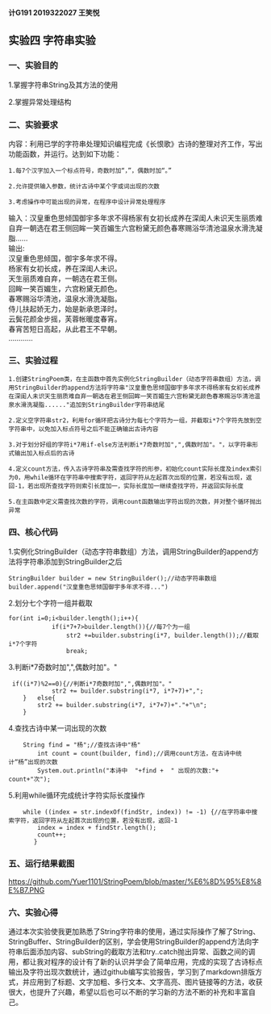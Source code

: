 **计G191 2019322027  王笑悦**
## 实验四 字符串实验  

### **一、实验目的**

1.掌握字符串String及其方法的使用

2.掌握异常处理结构

### **二、实验要求**

内容：利用已学的字符串处理知识编程完成《长恨歌》古诗的整理对齐工作，写出功能函数，并运行。达到如下功能：

    1.每7个汉字加入一个标点符号，奇数时加“，”，偶数时加“。”

    2.允许提供输入参数，统计古诗中某个字或词出现的次数

    3.考虑操作中可能出现的异常，在程序中设计异常处理程序
输入：汉皇重色思倾国御宇多年求不得杨家有女初长成养在深闺人未识天生丽质难自弃一朝选在君王侧回眸一笑百媚生六宫粉黛无颜色春寒赐浴华清池温泉水滑洗凝脂......  
输出:  
汉皇重色思倾国，御宇多年求不得。  
杨家有女初长成，养在深闺人未识。  
天生丽质难自弃，一朝选在君王侧。  
回眸一笑百媚生，六宫粉黛无颜色。  
春寒赐浴华清池，温泉水滑洗凝脂。  
侍儿扶起娇无力，始是新承恩泽时。  
云鬓花颜金步摇，芙蓉帐暖度春宵。  
春宵苦短日高起，从此君王不早朝。  
…………  
### **三、实验过程**

    1.创建StringPoem类，在主函数中首先实例化StringBuilder（动态字符串数组）方法，调用StringBuilder的append方法将字符串"汉皇重色思倾国御宇多年求不得杨家有女初长成养在深闺人未识天生丽质难自弃一朝选在君王侧回眸一笑百媚生六宫粉黛无颜色春寒赐浴华清池温泉水滑洗凝脂......"追加到StringBuilder字符串结尾
    
    2.定义空字符串str2，利用for循环把古诗分为每七个字符为一组，并截取i*7个字符先放到空字符串中，以免加入标点符号之后不能正确输出古诗内容
   
    3.对于划分好组的字符i*7用if-else方法判断i*7奇数时加",",偶数时加"。"，以字符串形式输出加入标点后的古诗
   
    4.定义count方法，传入古诗字符串及需查找字符的形参，初始化count实际长度及index索引为0，用while循环在字符串中搜索字符，返回字符从左起首次出现的位置，若没有出现，返回-1，若出现所查找字符则索引长度加一，实际长度加一继续查找字符，并返回实际长度  
   
    5.在主函数中定义需查找次数的字符，调用count函数输出字符出现的次数，并对整个循环抛出异常
   
### **四、核心代码** 
1.实例化StringBuilder（动态字符串数组）方法，调用StringBuilder的append方法将字符串添加到StringBuilder之后

  ```
  StringBuilder builder = new StringBuilder();//动态字符串数组
  builder.append("汉皇重色思倾国御宇多年求不得...")
   ```
2.划分七个字符一组并截取
```
for(int i=0;i<builder.length();i++){
			if(i*7+7>builder.length()){//每7个为一组
				str2 +=builder.substring(i*7, builder.length());//截取i*7个字符
				break;
```
 3.判断i*7奇数时加",",偶数时加"。"
```
 if((i*7)%2==0){//判断i*7奇数时加",",偶数时加"。"
			str2 += builder.substring(i*7, i*7+7)+",";
    }	else{
    	str2 += builder.substring(i*7, i*7+7)+"."+"\n";
    }
```
   4.查找古诗中某一词出现的次数
```
    String find = "杨";//查找古诗中"杨"
		int count = count(builder, find);//调用count方法，在古诗中统计“杨”出现的次数
		System.out.println("本诗中  "+find +  " 出现的次数:"+ count+"次");
```
   5.利用while循环完成统计字符实际长度操作
```
    while ((index = str.indexOf(findStr, index)) != -1) {//在字符串中搜索字符，返回字符从左起首次出现的位置，若没有出现，返回-1
	    index = index + findStr.length();
	    count++;
	   }
```
### **五、运行结果截图** 
https://github.com/Yuer1101/StringPoem/blob/master/%E6%8D%95%E8%8E%B7.PNG
### **六、实验心得** 
通过本次实验使我更加熟悉了String字符串的使用，通过实际操作了解了String、StringBuffer、StringBuilder的区别，学会使用StringBuilder的append方法向字符串后面添加内容、subString的截取方法和try..catch抛出异常、函数之间的调用，都让我对程序的设计有了新的认识并学会了简单应用，完成的实现了古诗标点输出及字符出现次数统计，通过github编写实验报告，学习到了markdown排版方式，并应用到了标题、文字加粗、多行文本、文字高亮、图片链接等的方法，收获很大，也提升了兴趣，希望以后也可以不断的学习新的方法不断的补充和丰富自己。
